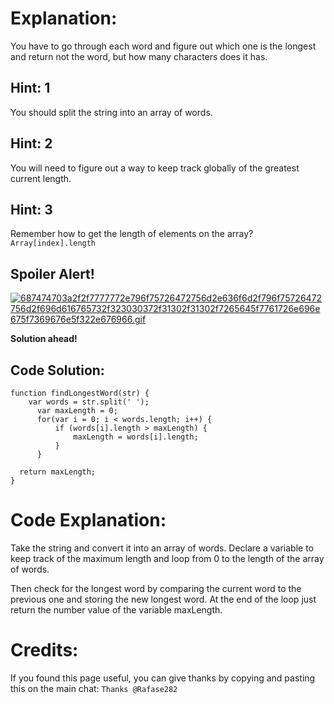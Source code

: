 # Explanation:
You have to go through each word and figure out which one is the longest and return not the word, but how many characters does it has.

## Hint: 1
You should split the string into an array of words.

## Hint: 2
You will need to figure out a way to keep track globally of the greatest current length.

## Hint: 3
Remember how to get the length of elements on the array? `Array[index].length`

## Spoiler Alert!
[![687474703a2f2f7777772e796f75726472756d2e636f6d2f796f75726472756d2f696d616765732f323030372f31302f31302f7265645f7761726e696e675f7369676e5f322e676966.gif](https://files.gitter.im/FreeCodeCamp/Wiki/nlOm/thumb/687474703a2f2f7777772e796f75726472756d2e636f6d2f796f75726472756d2f696d616765732f323030372f31302f31302f7265645f7761726e696e675f7369676e5f322e676966.gif)](https://files.gitter.im/FreeCodeCamp/Wiki/nlOm/687474703a2f2f7777772e796f75726472756d2e636f6d2f796f75726472756d2f696d616765732f323030372f31302f31302f7265645f7761726e696e675f7369676e5f322e676966.gif)

**Solution ahead!**

## Code Solution:

```
function findLongestWord(str) {
    var words = str.split(' ');
      var maxLength = 0;
      for(var i = 0; i < words.length; i++) {
          if (words[i].length > maxLength) {
              maxLength = words[i].length;
          }
      }

  return maxLength;
}
```

# Code Explanation:
Take the string and convert it into an array of words. Declare a variable to keep track of the maximum length and loop from 0 to the length of the array of words.

Then check for the longest word by comparing the current word to the previous one and storing the new longest word. At the end of the loop just return the number value of the variable maxLength.

# Credits:
If you found this page useful, you can give thanks by copying and pasting this on the main chat: `Thanks @Rafase282`
